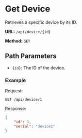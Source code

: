 # Get Device
Retrieves a specific device by its ID.

**URL:** `/api/device/{id}`

**Method:** `GET`

## Path Parameters

- `{id}`: The ID of the device.

### Example

Request:

```
GET /api/device/1
```

Response:

```json
{
    "id": 1,
    "serial": "device1"
}
```